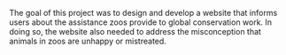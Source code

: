 The goal of this project was to design and develop a website that informs users about the assistance zoos provide to global conservation work. In doing so, the website also needed to address the misconception that animals in zoos are unhappy or mistreated. 
